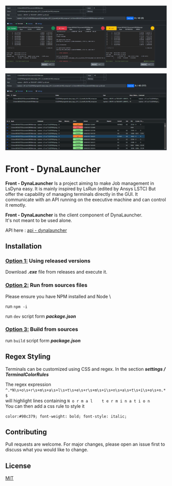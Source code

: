 ![DynaLauncher](https://github.com/ThomasBoulestin/front-dynalauncher/blob/main/images/Terminals.png?raw=true)

![DynaLauncher](https://github.com/ThomasBoulestin/front-dynalauncher/blob/main/images/Tables.png?raw=true)

# Front - DynaLauncher

**Front - DynaLauncher** Is a project aiming to make Job management in LsDyna easy.
It is mainly inspired by LsRun (edited by Ansys LSTC)
But offer the capability of managing terminals directly in the GUI.
It communicate with an API running on the executive machine and can control it remotly.

**Front - DynaLauncher** is the client component of DynaLauncher. \
It's not meant to be used alone.

API here : [api - dynalauncher](https://github.com/ThomasBoulestin/api-dynalauncher "api - dynalauncher")

## Installation

### <u>Option 1:</u> Using released versions

Download **_.exe_** file from releases and execute it.

### <u>Option 2:</u> Run from sources files

Please ensure you have NPM installed and Node \

run `npm -i`

run `dev` script form **_package.json_**

### <u>Option 3:</u> Build from sources

run `build` script form **_package.json_**

## Regex Styling

Terminals can be customized using CSS and regex.
In the section **_settings / TerminalColorRules_**

The regex expression `^.*N\s+o\s+r\s+m\s+a\s+l\s+t\s+e\s+r\s+m\s+i\s+n\s+a\s+t\s+i\s+o\s+n.*$`\
will highlight lines containing
`N o r m a l    t e r m i n a t i o n` \
You can then add a css rule to style it

`color:#98c379;
font-weight: bold;
font-style: italic;
`

## Contributing

Pull requests are welcome. For major changes, please open an issue first
to discuss what you would like to change.

## License

[MIT](https://choosealicense.com/licenses/mit/)

